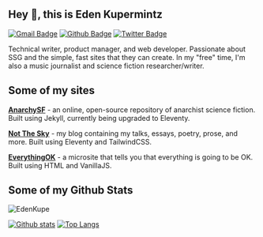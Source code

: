 ## Hey 👋, this is Eden Kupermintz
[![Gmail Badge](https://img.shields.io/badge/-ldvster@gmail.com-c14438?style=flat&logo=Gmail&logoColor=white&link=mailto:ldvster@gmail.com)](mailto:ldvster@gmail.com) [![Github Badge](https://img.shields.io/badge/-EdenKupe-grey?style=flat&logo=github&logoColor=white&link=https://github.com/EdenKupe/)](https://www.github.com/EdenKupe/) [![Twitter Badge](https://img.shields.io/badge/-@tallesteden-00acee?style=flat&logo=twitter&logoColor=white&link=https://twitter.com/@tallesteden/)](https://www.twitter.com/@tallesteden/) <p align='left'>Technical writer, product manager, and web developer. Passionate about SSG and the simple, fast sites that they can create. In my "free" time, I'm also a music journalist and science fiction researcher/writer.</p>

## Some of my sites

**[AnarchySF](https://www.anarchysf.com/)** - an online, open-source repository of anarchist science fiction. Built using Jekyll, currently being upgraded to Eleventy.

**[Not The Sky](https://notthesky.com/)** - my blog containing my talks, essays, poetry, prose, and more. Built using Eleventy and TailwindCSS.

**[EverythingOK](https://everythingok.io/)** - a microsite that tells you that everything is going to be OK. Built using HTML and VanillaJS.

## Some of my Github Stats
<p align=left> <img src=https://komarev.com/ghpvc/?username=EdenKupe alt=EdenKupe /> </p>

[![Github stats](https://github-readme-stats.vercel.app/api?username=EdenKupe&show_icons=true&include_all_commits=true)](https://github.com/EdenKupe/github-readme-stats)
[![Top Langs](https://github-readme-stats.vercel.app/api/top-langs/?username=EdenKupe&layout=compact)](https://github.com/EdenKupe/github-readme-stats)
